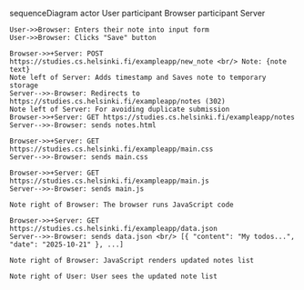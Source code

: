 sequenceDiagram
    actor User 
    participant Browser
    participant Server 

    User->>Browser: Enters their note into input form
    User->>Browser: Clicks "Save" button
    
    Browser->>+Server: POST https://studies.cs.helsinki.fi/exampleapp/new_note <br/> Note: {note text}
    Note left of Server: Adds timestamp and Saves note to temporary storage
    Server-->>-Browser: Redirects to https://studies.cs.helsinki.fi/exampleapp/notes (302)
    Note left of Server: For avoiding duplicate submission
    Browser->>+Server: GET https://studies.cs.helsinki.fi/exampleapp/notes
    Server-->>-Browser: sends notes.html
    
    Browser->>+Server: GET https://studies.cs.helsinki.fi/exampleapp/main.css
    Server-->>-Browser: sends main.css
    
    Browser->>+Server: GET https://studies.cs.helsinki.fi/exampleapp/main.js
    Server-->>-Browser: sends main.js
    
    Note right of Browser: The browser runs JavaScript code
    
    Browser->>+Server: GET https://studies.cs.helsinki.fi/exampleapp/data.json
    Server-->>-Browser: sends data.json <br/> [{ "content": "My todos...", "date": "2025-10-21" }, ...]
    
    Note right of Browser: JavaScript renders updated notes list
    
    Note right of User: User sees the updated note list